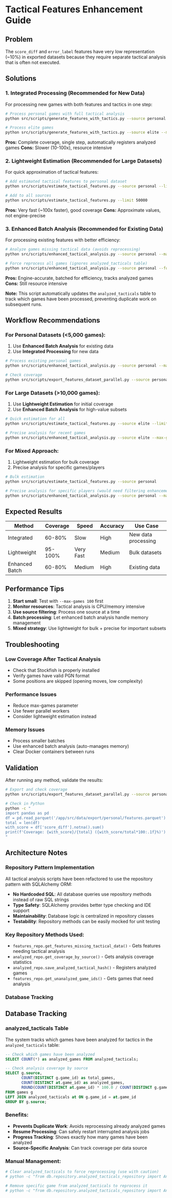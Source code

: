 # Tactical Features Enhancement Guide

## Problem
The `score_diff` and `error_label` features have very low representation (~10%) in exported datasets because they require separate tactical analysis that is often not executed.

## Solutions

### 1. Integrated Processing (Recommended for New Data)
For processing new games with both features and tactics in one step:

```bash
# Process personal games with full tactical analysis
python src/scripts/generate_features_with_tactics.py --source personal --max-games 1000

# Process elite games
python src/scripts/generate_features_with_tactics.py --source elite --max-games 500
```

**Pros:** Complete coverage, single step, automatically registers analyzed games
**Cons:** Slower (10-100x), resource intensive

### 2. Lightweight Estimation (Recommended for Large Datasets)
For quick approximation of tactical features:

```bash
# Add estimated tactical features to personal dataset
python src/scripts/estimate_tactical_features.py --source personal --limit 10000

# Add to all sources
python src/scripts/estimate_tactical_features.py --limit 50000
```

**Pros:** Very fast (~100x faster), good coverage
**Cons:** Approximate values, not engine-precise

### 3. Enhanced Batch Analysis (Recommended for Existing Data)
For processing existing features with better efficiency:

```bash
# Analyze games missing tactical data (avoids reprocessing)
python src/scripts/enhanced_tactical_analysis.py --source personal --max-games 1000

# Force reprocess all games (ignores analyzed_tacticals table)
python src/scripts/enhanced_tactical_analysis.py --source personal --force-reprocess
```

**Pros:** Engine-accurate, batched for efficiency, tracks analyzed games
**Cons:** Still resource intensive

**Note:** This script automatically updates the `analyzed_tacticals` table to track which games have been processed, preventing duplicate work on subsequent runs.

## Workflow Recommendations

### For Personal Datasets (<5,000 games):
1. Use **Enhanced Batch Analysis** for existing data
2. Use **Integrated Processing** for new data

```bash
# Process existing personal games
python src/scripts/enhanced_tactical_analysis.py --source personal --max-games 5000

# Check coverage
python src/scripts/export_features_dataset_parallel.py --source personal
```

### For Large Datasets (>10,000 games):
1. Use **Lightweight Estimation** for initial coverage
2. Use **Enhanced Batch Analysis** for high-value subsets

```bash
# Quick estimation for all
python src/scripts/estimate_tactical_features.py --source elite --limit 50000

# Precise analysis for recent games
python src/scripts/enhanced_tactical_analysis.py --source elite --max-games 1000
```

### For Mixed Approach:
1. Lightweight estimation for bulk coverage
2. Precise analysis for specific games/players

```bash
# Bulk estimation
python src/scripts/estimate_tactical_features.py --source personal

# Precise analysis for specific players (would need filtering enhancement)
python src/scripts/enhanced_tactical_analysis.py --source personal --max-games 500
```

## Expected Results

| Method         | Coverage | Speed     | Accuracy | Use Case            |
| -------------- | -------- | --------- | -------- | ------------------- |
| Integrated     | 60-80%   | Slow      | High     | New data processing |
| Lightweight    | 95-100%  | Very Fast | Medium   | Bulk datasets       |
| Enhanced Batch | 60-80%   | Medium    | High     | Existing data       |

## Performance Tips

1. **Start small**: Test with `--max-games 100` first
2. **Monitor resources**: Tactical analysis is CPU/memory intensive
3. **Use source filtering**: Process one source at a time
4. **Batch processing**: Let enhanced batch analysis handle memory management
5. **Mixed strategy**: Use lightweight for bulk + precise for important subsets

## Troubleshooting

### Low Coverage After Tactical Analysis
- Check that Stockfish is properly installed
- Verify games have valid PGN format
- Some positions are skipped (opening moves, low complexity)

### Performance Issues
- Reduce max-games parameter
- Use fewer parallel workers
- Consider lightweight estimation instead

### Memory Issues
- Process smaller batches
- Use enhanced batch analysis (auto-manages memory)
- Clear Docker containers between runs

## Validation

After running any method, validate the results:

```bash
# Export and check coverage
python src/scripts/export_features_dataset_parallel.py --source personal

# Check in Python
python -c "
import pandas as pd
df = pd.read_parquet('/app/src/data/export/personal/features.parquet')
total = len(df)
with_score = df['score_diff'].notna().sum()
print(f'Coverage: {with_score}/{total} ({with_score/total*100:.1f}%)')
"
```

## Architecture Notes

### Repository Pattern Implementation
All tactical analysis scripts have been refactored to use the repository pattern with SQLAlchemy ORM:

- **No Hardcoded SQL**: All database queries use repository methods instead of raw SQL strings
- **Type Safety**: SQLAlchemy provides better type checking and IDE support
- **Maintainability**: Database logic is centralized in repository classes
- **Testability**: Repository methods can be easily mocked for unit testing

### Key Repository Methods Used:
- `features_repo.get_features_missing_tactical_data()` - Gets features needing tactical analysis
- `analyzed_repo.get_coverage_by_source()` - Gets analysis coverage statistics
- `analyzed_repo.save_analyzed_tactical_hash()` - Registers analyzed games
- `features_repo.get_unanalyzed_game_ids()` - Gets games that need analysis

### Database Tracking

## Database Tracking

### analyzed_tacticals Table
The system tracks which games have been analyzed for tactics in the `analyzed_tacticals` table:

```sql
-- Check which games have been analyzed
SELECT COUNT(*) as analyzed_games FROM analyzed_tacticals;

-- Check analysis coverage by source
SELECT g.source, 
       COUNT(DISTINCT g.game_id) as total_games,
       COUNT(DISTINCT at.game_id) as analyzed_games,
       ROUND(COUNT(DISTINCT at.game_id) * 100.0 / COUNT(DISTINCT g.game_id), 2) as coverage_pct
FROM games g
LEFT JOIN analyzed_tacticals at ON g.game_id = at.game_id
GROUP BY g.source;
```

### Benefits:
- **Prevents Duplicate Work**: Avoids reprocessing already analyzed games
- **Resume Processing**: Can safely restart interrupted analysis jobs
- **Progress Tracking**: Shows exactly how many games have been analyzed
- **Source-Specific Analysis**: Can track coverage per data source

### Manual Management:
```bash
# Clear analyzed_tacticals to force reprocessing (use with caution)
# python -c "from db.repository.analyzed_tacticals_repository import Analyzed_tacticalsRepository; repo = Analyzed_tacticalsRepository(); repo.clear_all()"

# Remove specific game from analyzed_tacticals to reprocess it
# python -c "from db.repository.analyzed_tacticals_repository import Analyzed_tacticalsRepository; repo = Analyzed_tacticalsRepository(); repo.remove_game('GAME_ID')"
```
